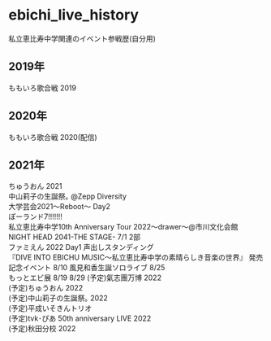 # ebichi_live_history
私立恵比寿中学関連のイベント参戦歴(自分用)
## 2019年
ももいろ歌合戦 2019
## 2020年
ももいろ歌合戦 2020(配信)
## 2021年
ちゅうおん 2021  
中山莉子の生誕祭｡ @Zepp Diversity  
大学芸会2021～Reboot～ Day2  
ぽーランド7!!!!!!!  
私立恵比寿中学10th Anniversary Tour 2022～drawer～@市川文化会館  
NIGHT HEAD 2041-THE STAGE- 7/1 2部    
ファミえん 2022 Day1 声出しスタンディング  
『DIVE INTO EBICHU MUSIC～私立恵比寿中学の素晴らしき音楽の世界』 発売記念イベント 8/10 
風見和香生誕ソロライブ 8/25  
もっとエビ展  8/19 8/29
(予定)氣志團万博 2022  
(予定)ちゅうおん 2022  
(予定)中山莉子の生誕祭｡ 2022  
(予定)平成いそきんトリオ  
(予定)tvk･ぴあ 50th anniversary LIVE 2022  
(予定)秋田分校 2022

